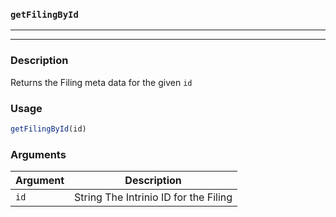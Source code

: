 ### `getFilingById`
***
***

### Description

 Returns the Filing meta data for the given `id` 

### Usage
```r
getFilingById(id)
```

### Arguments
Argument      |Description
------------- |----------------
```id```     |     String The Intrinio ID for the Filing
